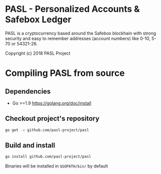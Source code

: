 # PASL - Personalized Accounts & Safebox Ledger

PASL is a cryptocurrency based around the Safebox blockhain with strong security and easy to remember addresses (account numbers) like 0-10, 5-70 or 54321-26.

Copyright (c) 2018 PASL Project

# Compiling PASL from source

## Dependencies

* Go >=1.9 <https://golang.org/doc/install>

## Checkout project's repository

```bash
go get -v github.com/pasl-project/pasl
```

## Build and install

```bash
go install github.com/pasl-project/pasl
```

Binaries will be installed in `$GOPATH/bin/` by default

